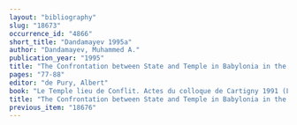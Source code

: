 ```yaml
---
layout: "bibliography"
slug: "18673"
occurrence_id: "4866"
short_title: "Dandamayev 1995a"
author: "Dandamayev, Muhammed A."
publication_year: "1995"
title: "The Confrontation between State and Temple in Babylonia in the Sixth Century B.C."
pages: "77-88"
editor: "de Pury, Albert"
book: "Le Temple lieu de Conflit. Actes du colloque de Cartigny 1991 (Les Cahiers du CEPOA 7). Leuven)"
title: "The Confrontation between State and Temple in Babylonia in the Sixth Century B.C."
previous_item: "18676"
---
```

